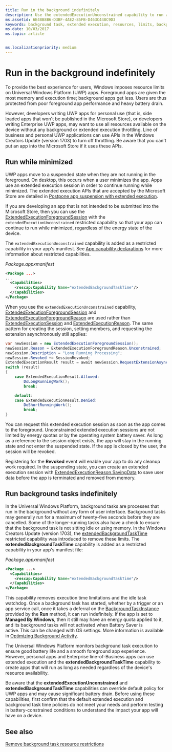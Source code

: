 ```yaml
---
title: Run in the background indefinitely
description: Use the extendedExecutionUnconstrained capability to run a background task or extended execution session in the background indefinitely.
ms.assetid: 6E48B8B6-D3BF-4AE2-85FB-D463C448C9D3
keywords: background task, extended execution, resources, limits, background task
ms.date: 10/03/2017
ms.topic: article


ms.localizationpriority: medium
---
```

# Run in the background indefinitely

To provide the best experience for users, Windows imposes resource limits on Universal Windows Platform (UWP) apps. Foreground apps are given the most memory and execution time; background apps get less. Users are thus protected from poor foreground app performance and heavy battery drain.

However, developers writing UWP apps for personal use (that is, side loaded apps that won't be published in the Microsoft Store), or developers writing Enterprise UWP apps, may want to use all resources available on the device without any background or extended execution throttling. Line of business and personal UWP applications can use APIs in the Windows Creators Update (version 1703) to turn off throttling. Be aware that you can't put an app into the Microsoft Store if it uses these APIs.

## Run while minimized

UWP apps move to a suspended state when they are not running in the foreground. On desktop, this occurs when a user minimizes the app. Apps use an extended execution session in order to continue running while minimized. The extended execution APIs that are accepted by the Microsoft Store are detailed in [Postpone app suspension with extended execution](https://docs.microsoft.com/windows/uwp/launch-resume/run-minimized-with-extended-execution).

If you are developing an app that is not intended to be submitted into the Microsoft Store, then you can use the [ExtendedExecutionForegroundSession](https://docs.microsoft.com/uwp/api/windows.applicationmodel.extendedexecution.foreground.extendedexecutionforegroundsession) with the `extendedExecutionUnconstrained` restricted capability so that your app can continue to run while minimized, regardless of the energy state of the device.  

The `extendedExecutionUnconstrained` capability is added as a restricted capability in your app's manifest. See [App capability declarations](https://docs.microsoft.com/windows/uwp/packaging/app-capability-declarations) for more information about restricted capabilities.

_Package.appxmanifest_
```xml
<Package ...>
...
  <Capabilities>
    <rescap:Capability Name="extendedBackgroundTaskTime"/>
  </Capabilities>
</Package>
```

When you use the `extendedExecutionUnconstrained` capability, [ExtendedExecutionForegroundSession](https://docs.microsoft.com/uwp/api/windows.applicationmodel.extendedexecution.foreground.extendedexecutionforegroundsession) and [ExtendedExecutionForegroundReason](https://docs.microsoft.com/en-us/uwp/api/windows.applicationmodel.extendedexecution.foreground.extendedexecutionforegroundreason) are used rather than [ExtendedExecutionSession](https://docs.microsoft.com/uwp/api/windows.applicationmodel.extendedexecution.extendedexecutionsession) and [ExtendedExecutionReason](https://docs.microsoft.com/uwp/api/windows.applicationmodel.extendedexecution.extendedexecutionreason). The same pattern for creating the session, setting members, and requesting the extension asynchronously still applies: 

```cs
var newSession = new ExtendedExecutionForegroundSession();
newSession.Reason = ExtendedExecutionForegroundReason.Unconstrained;
newSession.Description = "Long Running Processing";
newSession.Revoked += SessionRevoked;
ExtendedExecutionResult result = await newSession.RequestExtensionAsync();
switch (result)
{
    case ExtendedExecutionResult.Allowed:
        DoLongRunningWork();
        break;

    default:
    case ExtendedExecutionResult.Denied:
        DoShortRunningWork();
        break;
}
```

You can request this extended execution session as soon as the app comes to the foreground. Unconstrained extended execution sessions are not limited by energy quotas or by the operating system battery saver. As long as a reference to the session object exists, the app will stay in the running state and not enter the suspended state. If the app is closed by the user, the session will be revoked.

Registering for the **Revoked** event will enable your app to do any cleanup work required. In the suspending state, you can create an extended execution session with   [ExtendedExecutionReason.SavingData](https://docs.microsoft.com/uwp/api/windows.applicationmodel.extendedexecution.extendedexecutionreason) to save user data before the app is terminated and removed from memory.

## Run background tasks indefinitely

In the Universal Windows Platform, background tasks are processes that run in the background without any form of user interface. Background tasks may generally run for a maximum of twenty-five seconds before they are cancelled. Some of the longer-running tasks also have a check to ensure that the background task is not sitting idle or using memory. In the Windows Creators Update (version 1703), the [extendedBackgroundTaskTime](https://docs.microsoft.com/windows/uwp/packaging/app-capability-declarations) restricted capability was introduced to remove these limits. The **extendedBackgroundTaskTime** capability is added as a restricted capability in your app's manifest file:

_Package.appxmanifest_
```xml
<Package ...>
  <Capabilities>
    <rescap:Capability Name="extendedBackgroundTaskTime"/>
  </Capabilities>
</Package>
```

This capability removes execution time limitations and the idle task watchdog. Once a background task has started, whether by a trigger or an app service call, once it takes a deferral on the [BackgroundTaskInstance](https://docs.microsoft.com/uwp/api/Windows.ApplicationModel.Background.IBackgroundTaskInstance) provided by the **Run** method, it can run indefinitely. If the app is set to **Managed By Windows**, then it still may have an energy quota applied to it, and its background tasks will not activated when Battery Saver is active. This can be changed with OS settings. More information is available in [Optimizing Background Activity](https://docs.microsoft.com/windows/uwp/debug-test-perf/optimize-background-activity).

The Universal Windows Platform monitors background task execution to ensure good battery life and a smooth foreground app experience. However, personal apps and Enterprise line-of-Business apps can use extended execution and the **extendedBackgroundTaskTime** capability to create apps that will run as long as needed regardless of the device's resource availability.

Be aware that the **extendedExecutionUnconstrained** and **extendedBackgroundTaskTime** capabilities can override default policy for UWP apps and may cause significant battery drain. Before using these capabilities, first confirm that the default extended execution and background task time policies do not meet your needs and perform testing in battery-constrained conditions to understand the impact your app will have on a device.

## See also

[Remove background task resource restrictions](https://docs.microsoft.com/windows/application-management/enterprise-background-activity-controls)
